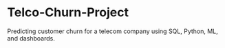 # Telco-Churn-Project
Predicting customer churn for a telecom company using SQL, Python, ML, and dashboards.
